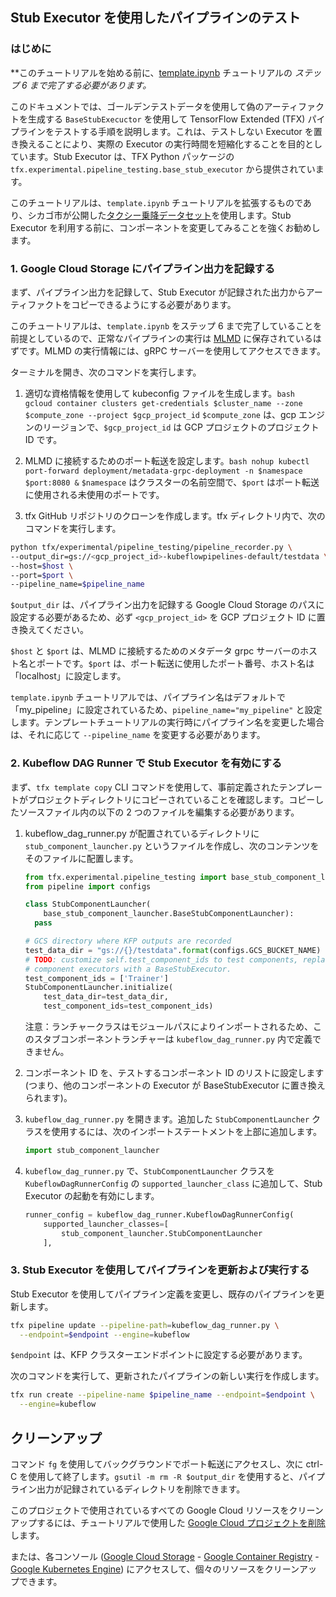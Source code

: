 ## Stub Executor を使用したパイプラインのテスト

### はじめに

**このチュートリアルを始める前に、[template.ipynb](https://github.com/tensorflow/tfx/blob/master/docs/tutorials/tfx/template.ipynb) チュートリアルの *ステップ 6 *まで完了する必要があります。**

このドキュメントでは、ゴールデンテストデータを使用して偽のアーティファクトを生成する `BaseStubExecuctor` を使用して TensorFlow Extended (TFX) パイプラインをテストする手順を説明します。これは、テストしない Executor を置き換えることにより、実際の Executor の実行時間を短縮化することを目的としています。Stub Executor は、TFX Python パッケージの `tfx.experimental.pipeline_testing.base_stub_executor` から提供されています。

このチュートリアルは、`template.ipynb` チュートリアルを拡張するものであり、シカゴ市が公開した[タクシー乗降データセット](https://data.cityofchicago.org/Transportation/Taxi-Trips/wrvz-psew)を使用します。Stub Executor を利用する前に、コンポーネントを変更してみることを強くお勧めします。

### 1. Google Cloud Storage にパイプライン出力を記録する

まず、パイプライン出力を記録して、Stub Executor が記録された出力からアーティファクトをコピーできるようにする必要があります。

このチュートリアルは、`template.ipynb` をステップ 6 まで完了していることを前提としているので、正常なパイプラインの実行は [MLMD](https://www.tensorflow.org/tfx/guide/mlmd) に保存されているはずです。MLMD の実行情報には、gRPC サーバーを使用してアクセスできます。

ターミナルを開き、次のコマンドを実行します。

1. 適切な資格情報を使用して kubeconfig ファイルを生成します。`bash gcloud container clusters get-credentials $cluster_name --zone $compute_zone --project $gcp_project_id` `$compute_zone` は、gcp エンジンのリージョンで、`$gcp_project_id` は GCP プロジェクトのプロジェクト ID です。

2. MLMD に接続するためのポート転送を設定します。`bash nohup kubectl port-forward deployment/metadata-grpc-deployment -n $namespace $port:8080 &` `$namespace` はクラスターの名前空間で、`$port` はポート転送に使用される未使用のポートです。

3. tfx GitHub リポジトリのクローンを作成します。tfx ディレクトリ内で、次のコマンドを実行します。

```bash
python tfx/experimental/pipeline_testing/pipeline_recorder.py \
--output_dir=gs://<gcp_project_id>-kubeflowpipelines-default/testdata \
--host=$host \
--port=$port \
--pipeline_name=$pipeline_name
```

`$output_dir` は、パイプライン出力を記録する Google Cloud Storage のパスに設定する必要があるため、必ず `<gcp_project_id>` を GCP プロジェクト ID に置き換えてください。

`$host` と `$port` は、MLMD に接続するためのメタデータ grpc サーバーのホスト名とポートです。`$port` は、ポート転送に使用したポート番号、ホスト名は「localhost」に設定します。

`template.ipynb` チュートリアルでは、パイプライン名はデフォルトで「my_pipeline」に設定されているため、`pipeline_name="my_pipeline"` と設定します。テンプレートチュートリアルの実行時にパイプライン名を変更した場合は、それに応じて `--pipeline_name` を変更する必要があります。

### 2. Kubeflow DAG Runner で Stub Executor を有効にする

まず、`tfx template copy` CLI コマンドを使用して、事前定義されたテンプレートがプロジェクトディレクトリにコピーされていることを確認します。コピーしたソースファイル内の以下の 2 つのファイルを編集する必要があります。

1. kubeflow_dag_runner.py が配置されているディレクトリに `stub_component_launcher.py` というファイルを作成し、次のコンテンツをそのファイルに配置します。

    ```python
    from tfx.experimental.pipeline_testing import base_stub_component_launcher
    from pipeline import configs

    class StubComponentLauncher(
        base_stub_component_launcher.BaseStubComponentLauncher):
      pass

    # GCS directory where KFP outputs are recorded
    test_data_dir = "gs://{}/testdata".format(configs.GCS_BUCKET_NAME)
    # TODO: customize self.test_component_ids to test components, replacing other
    # component executors with a BaseStubExecutor.
    test_component_ids = ['Trainer']
    StubComponentLauncher.initialize(
        test_data_dir=test_data_dir,
        test_component_ids=test_component_ids)
    ```

    注意：ランチャークラスはモジュールパスによりインポートされるため、このスタブコンポーネントランチャーは `kubeflow_dag_runner.py` 内で定義できません。

2. コンポーネント ID を、テストするコンポーネント ID のリストに設定します (つまり、他のコンポーネントの Executor が BaseStubExecutor に置き換えられます)。

3. `kubeflow_dag_runner.py` を開きます。追加した `StubComponentLauncher` クラスを使用するには、次のインポートステートメントを上部に追加します。

    ```python
    import stub_component_launcher
    ```

4. `kubeflow_dag_runner.py` で、`StubComponentLauncher` クラスを `KubeflowDagRunnerConfig` の `supported_launcher_class` に追加して、Stub Executor の起動を有効にします。

    ```python
    runner_config = kubeflow_dag_runner.KubeflowDagRunnerConfig(
        supported_launcher_classes=[
            stub_component_launcher.StubComponentLauncher
        ],
    ```

### 3. Stub Executor を使用してパイプラインを更新および実行する

Stub Executor を使用してパイプライン定義を変更し、既存のパイプラインを更新します。

```bash
tfx pipeline update --pipeline-path=kubeflow_dag_runner.py \
  --endpoint=$endpoint --engine=kubeflow
```

`$endpoint` は、KFP クラスターエンドポイントに設定する必要があります。

次のコマンドを実行して、更新されたパイプラインの新しい実行を作成します。

```bash
tfx run create --pipeline-name $pipeline_name --endpoint=$endpoint \
  --engine=kubeflow
```

## クリーンアップ

コマンド `fg` を使用してバックグラウンドでポート転送にアクセスし、次に ctrl-C を使用して終了します。`gsutil -m rm -R $output_dir` を使用すると、パイプライン出力が記録されているディレクトリを削除できます。

このプロジェクトで使用されているすべての Google Cloud リソースをクリーンアップするには、チュートリアルで使用した [Google Cloud プロジェクトを削除](https://cloud.google.com/resource-manager/docs/creating-managing-projects#shutting_down_projects)します。

または、各コンソール ([Google Cloud Storage](https://console.cloud.google.com/storage) - [Google Container Registry](https://console.cloud.google.com/gcr) - [Google Kubernetes Engine](https://console.cloud.google.com/kubernetes)) にアクセスして、個々のリソースをクリーンアップできます。
